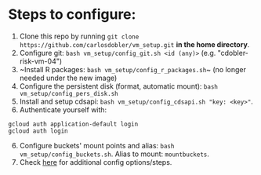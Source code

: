 # Steps to configure:

1. Clone this repo by running `git clone https://github.com/carlosdobler/vm_setup.git` **in the home directory**.
2. Configure git: `bash vm_setup/config_git.sh <id (any)>` (e.g. "cdobler-risk-vm-04")
3. ~Install R packages: `bash vm_setup/config_r_packages.sh`~ (no longer needed under the new image)
4. Configure the persistent disk (format, automatic mount): `bash vm_setup/config_pers_disk.sh`
5. Install and setup cdsapi: `bash vm_setup/config_cdsapi.sh "key: <key>"`.
6. Authenticate yourself with:
  ```
  gcloud auth application-default login
  gcloud auth login
  ```
6. Configure buckets' mount points and alias: `bash vm_setup/config_buckets.sh`. Alias to mount: `mountbuckets`.
7. Check [here](https://github.com/WoodwellRisk/VM_image/blob/main/users_config.md) for additional config options/steps.
